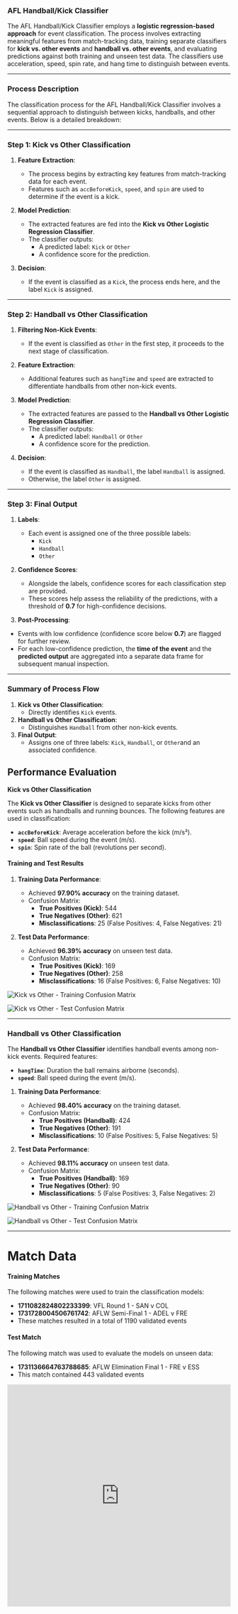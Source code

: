 
### AFL Handball/Kick Classifier 

The AFL Handball/Kick Classifier employs a **logistic regression-based approach** for event classification. The process involves extracting meaningful features from match-tracking data, training separate classifiers for **kick vs. other events** and **handball vs. other events**, and evaluating predictions against both training and unseen test data. The classifiers use acceleration, speed, spin rate, and hang time to distinguish between events.

----------
### **Process Description**

The classification process for the AFL Handball/Kick Classifier involves a sequential approach to distinguish between kicks, handballs, and other events. Below is a detailed breakdown:

----------

### **Step 1: Kick vs Other Classification**

1.  **Feature Extraction**:
    
    -   The process begins by extracting key features from match-tracking data for each event.
    -   Features such as `accBeforeKick`, `speed`, and `spin` are used to determine if the event is a kick.
2.  **Model Prediction**:
    
    -   The extracted features are fed into the **Kick vs Other Logistic Regression Classifier**.
    -   The classifier outputs:
        -   A predicted label: `Kick` or `Other`
        -   A confidence score for the prediction.
3.  **Decision**:
    
    -   If the event is classified as a `Kick`, the process ends here, and the label `Kick` is assigned.

----------

### **Step 2: Handball vs Other Classification**

1.  **Filtering Non-Kick Events**:
    
    -   If the event is classified as `Other` in the first step, it proceeds to the next stage of classification.
2.  **Feature Extraction**:
    
    -   Additional features such as `hangTime` and `speed` are extracted to differentiate handballs from other non-kick events.
3.  **Model Prediction**:
    
    -   The extracted features are passed to the **Handball vs Other Logistic Regression Classifier**.
    -   The classifier outputs:
        -   A predicted label: `Handball` or `Other`
        -   A confidence score for the prediction.
4.  **Decision**:
    
    -   If the event is classified as `Handball`, the label `Handball` is assigned.
    -   Otherwise, the label `Other` is assigned.

----------

### **Step 3: Final Output**

1.  **Labels**:
    
    -   Each event is assigned one of the three possible labels:
        -   `Kick`
        -   `Handball`
        -   `Other`
2.  **Confidence Scores**:
    -   Alongside the labels, confidence scores for each classification step are provided.
    -   These scores help assess the reliability of the predictions, with a threshold of **0.7** for high-confidence decisions.
3.  **Post-Processing**:
    
 -   Events with low confidence (confidence score below **0.7**) are flagged for further review.
-   For each low-confidence prediction, the **time of the event** and the **predicted output** are aggregated into a separate data frame for subsequent manual inspection.
----------

### **Summary of Process Flow**

1.  **Kick vs Other Classification**:
    -   Directly identifies `Kick` events.
2.  **Handball vs Other Classification**:
    -   Distinguishes `Handball` from other non-kick events.
3.  **Final Output**:
    -   Assigns one of three labels: `Kick`, `Handball`, or `Other`and an associated confidence.
    


## **Performance Evaluation**

 **Kick vs Other Classification**

The **Kick vs Other Classifier** is designed to separate kicks from other events such as handballs and running bounces. The following features are used in classification:

-   **`accBeforeKick`**: Average acceleration before the kick (m/s²).
-   **`speed`**: Ball speed during the event (m/s).
-   **`spin`**: Spin rate of the ball (revolutions per second).

#### **Training and Test Results**

1.  **Training Data Performance**:
    
    -   Achieved **97.90% accuracy** on the training dataset.
    -   Confusion Matrix:
        -   **True Positives (Kick)**: 544
        -   **True Negatives (Other)**: 621
        -   **Misclassifications**: 25 (False Positives: 4, False Negatives: 21)
2.  **Test Data Performance**:
    
    -   Achieved **96.39% accuracy** on unseen test data.
    -   Confusion Matrix:
        -   **True Positives (Kick)**: 169
        -   **True Negatives (Other)**: 258
        -   **Misclassifications**: 16 (False Positives: 6, False Negatives: 10)


![Kick vs Other - Training Confusion Matrix](https://i.imgur.com/Y1ErSA8.png)

![Kick vs Other - Test Confusion Matrix](https://i.imgur.com/fuQprIk.png)

----------

### **Handball vs Other Classification**

The **Handball vs Other Classifier** identifies handball events among non-kick events. Required features:

-   **`hangTime`**: Duration the ball remains airborne (seconds).
-   **`speed`**: Ball speed during the event (m/s).

1.  **Training Data Performance**:
    
    -   Achieved **98.40% accuracy** on the training dataset.
    -   Confusion Matrix:
        -   **True Positives (Handball)**: 424
        -   **True Negatives (Other)**: 191
        -   **Misclassifications**: 10 (False Positives: 5, False Negatives: 5)
2.  **Test Data Performance**:
    
    -   Achieved **98.11% accuracy** on unseen test data.
    -   Confusion Matrix:
        -   **True Positives (Handball)**: 169
        -   **True Negatives (Other)**: 90
        -   **Misclassifications**: 5 (False Positives: 3, False Negatives: 2)


![Handball vs Other - Training Confusion Matrix](https://i.imgur.com/9fO7xsy.png)

![Handball vs Other - Test Confusion Matrix](https://i.imgur.com/4vGrL7r.png)

----------

# **Match Data**

#### **Training Matches**

The following matches were used to train the classification models:

-   **1711082824802233399**: VFL Round 1 - SAN v COL
-   **1731728004506761742**: AFLW Semi-Final 1 - ADEL v FRE
- These matches resulted in a total of 1190 validated events

#### **Test Match**

The following match was used to evaluate the models on unseen data:

-   **1731136664763788685**: AFLW Elimination Final 1 - FRE v ESS
- This match contained 443 validated events

<iframe
  width="100%"
  height="500"
  frameborder="0"
  seamless="seamless"
  scrolling="no"
  src="https://MC4713.github.io/plotly-hosting/3d_decision_boundary.html">
</iframe>

<!--stackedit_data:
eyJoaXN0b3J5IjpbLTE1MjY5OTIyNzAsLTE2MzUyNTc5NjgsMz
gyMDU0OTk5LC05MDI2NjU4NTBdfQ==
-->